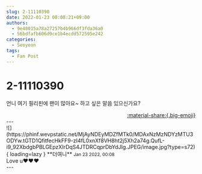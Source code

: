 ```yaml
---
slug: 2-11110390
date: 2022-01-23 00:08:21+09:00
authors:
  - 9e48015a78a27257b4b966df3fda36a0
  - 56bdfafb606d9ce1b4ecdd572595e242
categories:
  - Seoyeon
tags:
  - Fan Post
---
```


# 2-11110390

<div class="post-container" markdown="1">
<div class="content-container md-sidebar__scrollwrap" markdown="1">

언니 여기 필리핀에 팬이 많아요~ 하고 싶은 말씀 있으신가요?

</div>
</div>

<div style="text-align: right;" markdown="1">
<a href="https://weverse.io/fromis9/fanpost/2-11110390" style="text-align: right;">:material-share:{.big-emoji}</a>
</div>
---

<div class="comments-container md-sidebar__scrollwrap" markdown="1">
<div class="comment" markdown="1">
<div class='id-container' markdown="1">
![](https://phinf.wevpstatic.net/MjAyNDEyMDZfMTk0/MDAxNzMzNDYzMTU3ODYw.tGTD1QfitfecHkFF9-zI4fL0xnXf8VH8ht2j5Xh2a74g.QufL-i9_92XbdgbPBLGEpzXIrDqS4JTDRCqprDbYdJIg.JPEG/image.jpg?type=s72){ loading=lazy }
**<span class="artist">더여니</span>** <small>Jan 23 2022, 00:08</small><br>
</div>
<div class='comment-body' markdown="1">
Love u❤️❤️❤️
</div>
</div>
</div>
---
